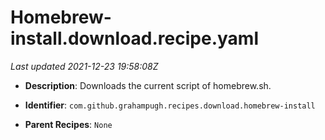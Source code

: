 # Homebrew-install.download.recipe.yaml

_Last updated 2021-12-23 19:58:08Z_

- **Description**: Downloads the current script of homebrew.sh.


- **Identifier**: `com.github.grahampugh.recipes.download.homebrew-install`

- **Parent Recipes**: `None`